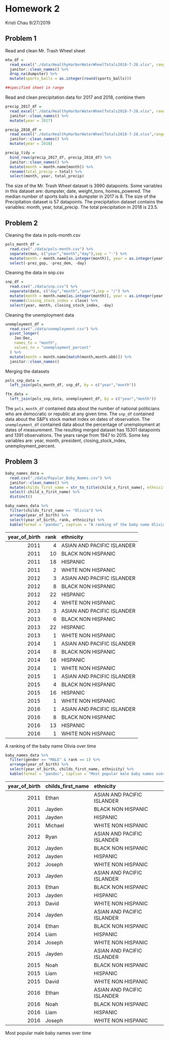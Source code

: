 Homework 2
================
Kristi Chau
9/27/2019

## Problem 1

Read and clean Mr. Trash Wheel sheet

``` r
mtw_df = 
  read_excel("./data/HealthyHarborWaterWheelTotals2018-7-28.xlsx", range = "Mr. Trash Wheel!A2:N338") %>% 
  janitor::clean_names() %>% 
  drop_na(dumpster) %>% 
  mutate(sports_balls = as.integer(round(sports_balls)))

##specified sheet in range
```

Read and clean precipitation data for 2017 and 2018, combine them

``` r
precip_2017_df = 
  read_excel("./data/HealthyHarborWaterWheelTotals2018-7-28.xlsx", range = "2017 Precipitation!A2:B14") %>% 
  janitor::clean_names() %>%
  mutate(year = 2017)

precip_2018_df = 
  read_excel("./data/HealthyHarborWaterWheelTotals2018-7-28.xlsx",range = "2018 Precipitation!A2:B9") %>% 
  janitor::clean_names() %>%
  mutate(year = 2018)

precip_tidy = 
  bind_rows(precip_2017_df, precip_2018_df) %>% 
  janitor::clean_names() %>% 
  mutate(month = month.name[month]) %>%
  rename(total_precip = total) %>%
  select(month, year, total_precip)
```

The size of the Mr. Trash Wheel dataset is 3990 datapoints. Some
variables in this dataset are: dumpster, date, weight\_tons,
homes\_powered. The median number of sports balls in a dumpster in 2017
is 8. The size of the Precipitation dataset is 57 datapoints. The
precipitation dataset contains the variables: month, year,
total\_precip. The total precipitation in 2018 is 23.5.

## Problem 2

Cleaning the data in pols-month.csv

``` r
pols_month_df = 
  read.csv("./data/pols-month.csv") %>%
  separate(mon, c("year","month","day"),sep = "-") %>%
  mutate(month = month.name[as.integer(month)], year = as.integer(year), president = ifelse(prez_gop %in% c(1,2), "gop", ifelse(prez_dem %in% c(1,2), "dem", NA))) %>%
  select(-prez_gop, -prez_dem, -day)
```

Cleaning the data in snp.csv

``` r
snp_df = 
  read.csv("./data/snp.csv") %>%
  separate(date, c("day","month","year"),sep = "/") %>%
  mutate(month = month.name[as.integer(month)], year = as.integer(year)) %>%
  rename(closing_stock_index = close) %>%
  select(year, month, closing_stock_index, -day)
```

Cleaning the unemployment data

``` r
unemployment_df = 
  read.csv("./data/unemployment.csv") %>%
  pivot_longer(
    Jan:Dec,
    names_to = "month",
    values_to = "unemployment_percent"
  ) %>%
  mutate(month = month.name[match(month,month.abb)]) %>%
  janitor::clean_names()
```

Merging the datasets

``` r
pols_snp_data = 
  left_join(pols_month_df, snp_df, by = c("year","month"))

fte_data = 
  left_join(pols_snp_data, unemployment_df, by = c("year","month"))
```

The `pols_month_df` contained data about the number of national
politicians who are democratic or republic at any given time. The
`snp_df` contained data about the S\&P’s stock market index on dates of
observation. The `unemployment_df` contained data about the percentage
of unemployment at dates of measurement. The resulting merged dataset
has 15301 datapoints and 1391 observations. The years range from 1947 to
2015. Some key variables are: year, month, president,
closing\_stock\_index, unemployment\_percent.

## Problem 3

``` r
baby_names_data =
  read.csv("./data/Popular_Baby_Names.csv") %>%
  janitor::clean_names() %>%
  mutate(childs_first_name = str_to_title(child_s_first_name), ethnicity = case_when(ethnicity == "ASIAN AND PACI"~"ASIAN AND PACIFIC ISLANDER", ethnicity == "BLACK NON HISP"~"BLACK NON HISPANIC", ethnicity == "WHITE NON HISP"~"WHITE NON HISPANIC", TRUE~as.character(ethnicity))) %>%
  select(-child_s_first_name) %>%
  distinct()

baby_names_data %>%
  filter(childs_first_name == "Olivia") %>%
  arrange(year_of_birth) %>%
  select(year_of_birth, rank, ethnicity) %>%
  kable(format = "pandoc", caption = "A ranking of the baby name Olivia over time")
```

| year\_of\_birth | rank | ethnicity                  |
| --------------: | ---: | :------------------------- |
|            2011 |    4 | ASIAN AND PACIFIC ISLANDER |
|            2011 |   10 | BLACK NON HISPANIC         |
|            2011 |   18 | HISPANIC                   |
|            2011 |    2 | WHITE NON HISPANIC         |
|            2012 |    3 | ASIAN AND PACIFIC ISLANDER |
|            2012 |    8 | BLACK NON HISPANIC         |
|            2012 |   22 | HISPANIC                   |
|            2012 |    4 | WHITE NON HISPANIC         |
|            2013 |    3 | ASIAN AND PACIFIC ISLANDER |
|            2013 |    6 | BLACK NON HISPANIC         |
|            2013 |   22 | HISPANIC                   |
|            2013 |    1 | WHITE NON HISPANIC         |
|            2014 |    1 | ASIAN AND PACIFIC ISLANDER |
|            2014 |    8 | BLACK NON HISPANIC         |
|            2014 |   16 | HISPANIC                   |
|            2014 |    1 | WHITE NON HISPANIC         |
|            2015 |    1 | ASIAN AND PACIFIC ISLANDER |
|            2015 |    4 | BLACK NON HISPANIC         |
|            2015 |   16 | HISPANIC                   |
|            2015 |    1 | WHITE NON HISPANIC         |
|            2016 |    1 | ASIAN AND PACIFIC ISLANDER |
|            2016 |    8 | BLACK NON HISPANIC         |
|            2016 |   13 | HISPANIC                   |
|            2016 |    1 | WHITE NON HISPANIC         |

A ranking of the baby name Olivia over time

``` r
baby_names_data %>%
  filter(gender == "MALE" & rank == 1) %>%
  arrange(year_of_birth) %>%
  select(year_of_birth, childs_first_name, ethnicity) %>%
  kable(format = "pandoc", caption = "Most popular male baby names over time")
```

| year\_of\_birth | childs\_first\_name | ethnicity                  |
| --------------: | :------------------ | :------------------------- |
|            2011 | Ethan               | ASIAN AND PACIFIC ISLANDER |
|            2011 | Jayden              | BLACK NON HISPANIC         |
|            2011 | Jayden              | HISPANIC                   |
|            2011 | Michael             | WHITE NON HISPANIC         |
|            2012 | Ryan                | ASIAN AND PACIFIC ISLANDER |
|            2012 | Jayden              | BLACK NON HISPANIC         |
|            2012 | Jayden              | HISPANIC                   |
|            2012 | Joseph              | WHITE NON HISPANIC         |
|            2013 | Jayden              | ASIAN AND PACIFIC ISLANDER |
|            2013 | Ethan               | BLACK NON HISPANIC         |
|            2013 | Jayden              | HISPANIC                   |
|            2013 | David               | WHITE NON HISPANIC         |
|            2014 | Jayden              | ASIAN AND PACIFIC ISLANDER |
|            2014 | Ethan               | BLACK NON HISPANIC         |
|            2014 | Liam                | HISPANIC                   |
|            2014 | Joseph              | WHITE NON HISPANIC         |
|            2015 | Jayden              | ASIAN AND PACIFIC ISLANDER |
|            2015 | Noah                | BLACK NON HISPANIC         |
|            2015 | Liam                | HISPANIC                   |
|            2015 | David               | WHITE NON HISPANIC         |
|            2016 | Ethan               | ASIAN AND PACIFIC ISLANDER |
|            2016 | Noah                | BLACK NON HISPANIC         |
|            2016 | Liam                | HISPANIC                   |
|            2016 | Joseph              | WHITE NON HISPANIC         |

Most popular male baby names over time
